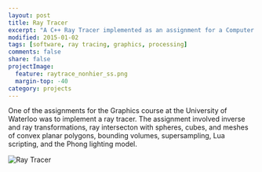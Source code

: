 ```yaml
---
layout: post
title: Ray Tracer
excerpt: "A C++ Ray Tracer implemented as an assignment for a Computer Graphics course."
modified: 2015-01-02
tags: [software, ray tracing, graphics, processing]
comments: false
share: false
projectImage:
  feature: raytrace_nonhier_ss.png
  margin-top: -40
category: projects
---
```

One of the assignments for the Graphics course at the University of Waterloo was to implement a ray tracer. The assignment involved inverse and ray transformations, ray intersecton with spheres, cubes, and meshes of convex planar polygons, bounding volumes, supersampling, Lua scripting, and the Phong lighting model.
<img src="{{ site.url }}/images/raytrace_nonhier_ss.png" alt="Ray Tracer" style="display:block; margin-top: 15px;">